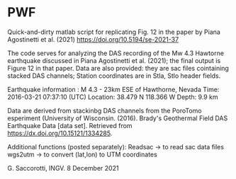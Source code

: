 # PWF
Quick-and-dirty matlab script for replicating Fig. 12 in the paper by Piana Agostinetti et al. (2021) https://doi.org/10.5194/se-2021-37

The code serves for analyzing the DAS recording of the Mw 4.3 Hawtorne earthquake discussed in Piana Agostinetti et al. 
(2021); the final output is Figure 12 in that paper. Data are also provided: they are sac files cointaining stacked
DAS channels; Station coordinates are in Stla, Stlo header fields.

Earthquake information :
M 4.3 - 23km ESE of Hawthorne, Nevada
Time: 2016-03-21 07:37:10 (UTC)
Location: 38.479 N 118.366 W
Depth: 9.9 km

Data are derived from stackinbg DAS channels from the PoroTomo esperiment (University of Wisconsin. (2016). 
Brady's Geothermal Field DAS Earthquake Data [data set].  Retrieved from https://dx.doi.org/10.15121/1334285.

Additional functions (posted separately):
Readsac -> to read sac data files
wgs2utm -> to convert (lat,lon) to UTM coordinates

G. Saccorotti, INGV. 8 December 2021
